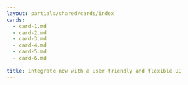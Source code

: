 ```yaml
---
layout: partials/shared/cards/index
cards:
  - card-1.md
  - card-2.md
  - card-3.md
  - card-4.md
  - card-5.md
  - card-6.md
  
title: Integrate now with a user-friendly and flexible UI
---
```


